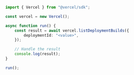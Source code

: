 <!-- Start SDK Example Usage [usage] -->
```typescript
import { Vercel } from "@vercel/sdk";

const vercel = new Vercel();

async function run() {
    const result = await vercel.listDeploymentBuilds({
        deploymentId: "<value>",
    });

    // Handle the result
    console.log(result);
}

run();

```
<!-- End SDK Example Usage [usage] -->